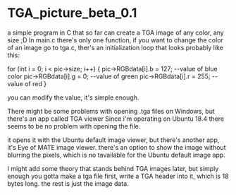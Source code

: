 # TGA_picture_beta_0.1
a simple program in C that so far can create a TGA image of any color, any size ;D
In main.c there's only one function, if you want to change the color of an image go to tga.c,
ther's an initialization loop that looks probably like this:

for (int i = 0; i < pic->size; i++)
    {
        pic->RGBdata[i].b = 127;  --value of blue color
        pic->RGBdata[i].g = 0;    --value of green
        pic->RGBdata[i].r = 255;  --value of red
    }

you can modify the value, it's simple enough.

There might be some problems with opening .tga files on Windows, but there's an app called TGA viewer
Since i'm operating on Ubuntu 18.4 there seems to be no problem with opening the file.

it opens it with the Ubuntu default image viewer, but there's another app, it's Eye of MATE image viewer.
there's an option to show the image without blurring the pixels, which is no tavailable for the Ubuntu default image app.

I might add some theory that stands behind TGA images later, but simply enough
you gotta make a tga file first, write a TGA header into it, which is 18 bytes long.
the rest is just the image data.


